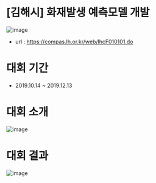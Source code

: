 # [김해시] 화재발생 예측모델 개발

![image](https://user-images.githubusercontent.com/47103479/70810288-daefb100-1e06-11ea-99eb-22d3ec9f291f.png)

- url : https://compas.lh.or.kr/web/lhcF010101.do

# 대회 기간
- 2019.10.14 ~ 2019.12.13

# 대회 소개
![image](https://user-images.githubusercontent.com/47103479/70810436-17231180-1e07-11ea-8944-282fbbe77e9b.png)

# 대회 결과
![image](https://user-images.githubusercontent.com/47103479/70810625-78e37b80-1e07-11ea-9ea1-7e2a2e9c6a09.png)
